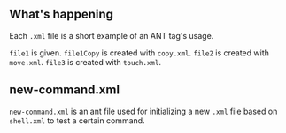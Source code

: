 ## What's happening

Each `.xml` file is a short example of an ANT tag's usage. 

`file1` is given. `file1Copy` is created with `copy.xml`. `file2` is created with `move.xml`.
`file3` is created with `touch.xml`.


## new-command.xml

`new-command.xml` is an ant file used for initializing a new `.xml` file based on `shell.xml`
to test a certain command. 
